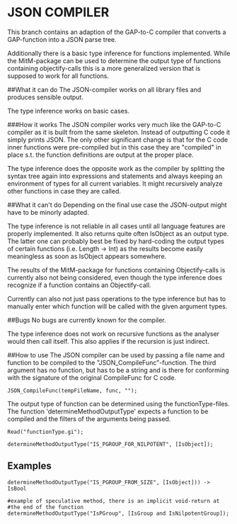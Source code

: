 # JSON COMPILER
This branch contains an adaption of the GAP-to-C compiler that converts
a GAP-function into a JSON parse tree.

Additionally there is a basic type inference for functions implemented.
While the MitM-package can be used to determine the output type of functions
containing objectify-calls this is a more generalized version that is
supposed to work for all functions.

##What it can do
The JSON-compiler works on all library files and produces sensible output.

The type inference works on basic cases. 

###How it works
The JSON compiler works very much like the GAP-to-C compiler as it
is built from the same skeleton. Instead of outputting C code it simply
prints JSON. The only other significant change is that for the C code
inner functions were pre-compiled but in this case they are "compiled"
in place s.t. the function definitions are output at the proper place.

The type inference does the opposite work as the compiler by splitting
the syntax tree again into expressions and statements and always keeping an
environment of types for all current variables. It might recursively analyze
other functions in case they are called.

##What it can't do
Depending on the final use case the JSON-output might have to be minorly
adapted.

The type inference is not reliable in all cases until all language
features are properly implemented. It also returns quite often IsObject
as an output type. The latter one can probably best be fixed by hard-coding
the output types of certain functions (i.e. Length -> Int) as the results
become easily meaningless as soon as IsObject appears somewhere.

The results of the MitM-package for functions containing Objectify-calls
is currently also not being considered, even though the type inference
does recognize if a function contains an Objectify-call.

Currently can also not just pass operations to the type inference but
has to manually enter which function will be called with the given
argument types.

##Bugs
No bugs are currently known for the compiler.

The type inference does not work on recursive functions as the analyser would
then call itself. This also applies if the recursion is just indirect.

##How to use
The JSON compiler can be used by passing a file name and function
to be compiled to the "JSON_CompileFunc"-function. The third argument has no
function, but has to be a string and is there for conforming with the signature
of the original CompileFunc for C code.

    JSON_CompileFunc(tempFileName, func, "");

The output type of function can be determined using the functionType-files.
The function 'determineMethodOutputType' expects a function to be
compiled and the filters of the arguments being passed.

    Read("functionType.gi");

    determineMethodOutputType("IS_PGROUP_FOR_NILPOTENT", [IsObject]);

## Examples

    determineMethodOutputType("IS_PGROUP_FROM_SIZE", [IsObject])) -> IsBool

    #example of speculative method, there is an implicit void-return at
    #the end of the function
    determineMethodOutputType("IsPGroup", [IsGroup and IsNilpotentGroup]);
